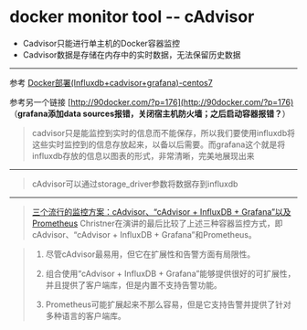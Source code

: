 # docker monitor	tool -- cAdvisor #

- Cadvisor只能进行单主机的Docker容器监控
- Cadvisor数据是存储在内存中的实时数据，无法保留历史数据


----------


参考 [Docker部署(Influxdb+cadvisor+grafana)-centos7](http://www.pangxie.space/docker/456)

参考另一个链接 [http://90docker.com/?p=176](http://90docker.com/?p=176) （**grafana添加data sources报错，关闭宿主机防火墙；之后启动容器报错？**）

> cadvisor只是能监控到实时的信息而不能保存，所以我们要使用influxdb将这些实时监控到的信息存放起来，以备以后需要。而grafana这个就是将influxdb存放的信息以图表的形式，非常清晰，完美地展现出来

----------

> cAdvisor可以通过storage_driver参数将数据存到influxdb

----------

> [三个流行的监控方案：cAdvisor、“cAdvisor + InfluxDB + Grafana”以及Prometheus](http://www.infoq.com/cn/news/2015/12/dockercon-docker-monitoring)
> Christner在演讲的最后比较了上述三种容器监控方式，即cAdvisor、“cAdvisor + InfluxDB + Grafana”和Prometheus。
> 
> 

> 1. 尽管cAdvisor最易用，但它在扩展性和告警方面有局限性。
> 
> 2. 组合使用“cAdvisor + InfluxDB + Grafana”能够提供很好的可扩展性，并且提供了客户端库，但是内置不支持告警功能。
>  
> 3. Prometheus可能扩展起来不那么容易，但是它支持告警并提供了针对多种语言的客户端库。